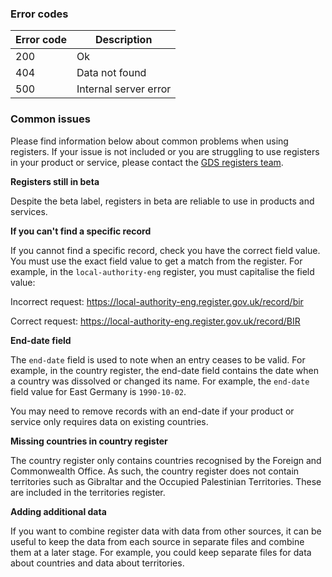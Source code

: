 ### Error codes

| Error code | Description           |
|------------|-----------------------|
| 200        | Ok                    |
| 404        | Data not found        |
| 500        | Internal server error |

### Common issues

Please find information below about common problems when using registers. If your issue is not included or you are struggling to use registers in your product or service, please contact the [GDS registers team](https://registers.cloudapps.digital/support.html).

**Registers still in beta**

Despite the beta label, registers in beta are reliable to use in products and services.

**If you can't find a specific record**

If you cannot find a specific record, check you have the correct field value. You must use the exact field value to get a match from the register. For example, in the `local-authority-eng` register, you must capitalise the field value: 

Incorrect request: https://local-authority-eng.register.gov.uk/record/bir

Correct request: https://local-authority-eng.register.gov.uk/record/BIR

**End-date field**

The `end-date` field is used to note when an entry ceases to be valid. For example, in the country register, the end-date field contains the date when a country was dissolved or changed its name. For example, the `end-date` field value for East Germany is `1990-10-02`.

You may need to remove records with an end-date if your product or service only requires data on existing countries.

**Missing countries in country register**

The country register only contains countries recognised by the Foreign and Commonwealth Office. As such, the country register does not contain territories such as Gibraltar and the Occupied Palestinian Territories. These are included in the territories register.

**Adding additional data**

If you want to combine register data with data from other sources, it can be useful to keep the data from each source in separate files and combine them at a later stage. For example, you could keep separate files for data about countries and data about territories.
